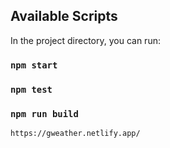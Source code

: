 ## Available Scripts

In the project directory, you can run:

### `npm start`

### `npm test`

### `npm run build`

`https://gweather.netlify.app/`
